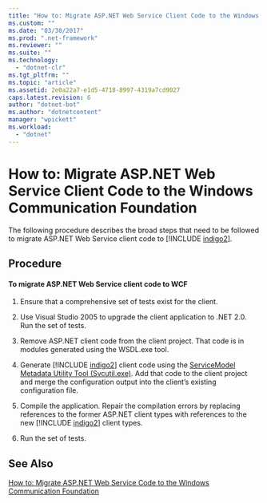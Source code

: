 ```yaml
---
title: "How to: Migrate ASP.NET Web Service Client Code to the Windows Communication Foundation"
ms.custom: ""
ms.date: "03/30/2017"
ms.prod: ".net-framework"
ms.reviewer: ""
ms.suite: ""
ms.technology: 
  - "dotnet-clr"
ms.tgt_pltfrm: ""
ms.topic: "article"
ms.assetid: 2e0a22a7-e1d5-4718-8997-4319a7cd9027
caps.latest.revision: 6
author: "dotnet-bot"
ms.author: "dotnetcontent"
manager: "wpickett"
ms.workload: 
  - "dotnet"
---
```

# How to: Migrate ASP.NET Web Service Client Code to the Windows Communication Foundation
The following procedure describes the broad steps that need to be followed to migrate ASP.NET Web Service client code to [!INCLUDE [indigo2](../../../../includes/indigo2-md.md)].  
  
## Procedure  
  
#### To migrate ASP.NET Web Service client code to WCF  
  
1. Ensure that a comprehensive set of tests exist for the client.  
  
2. Use Visual Studio 2005 to upgrade the client application to .NET 2.0. Run the set of tests.  
  
3. Remove ASP.NET client code from the client project. That code is in modules generated using the WSDL.exe tool.  
  
4. Generate [!INCLUDE [indigo2](../../../../includes/indigo2-md.md)] client code using the [ServiceModel Metadata Utility Tool (Svcutil.exe)](../../../../docs/framework/wcf/servicemodel-metadata-utility-tool-svcutil-exe.md). Add that code to the client project and merge the configuration output into the client’s existing configuration file.  
  
5. Compile the application. Repair the compilation errors by replacing references to the former ASP.NET client types with references to the new [!INCLUDE [indigo2](../../../../includes/indigo2-md.md)] client types.  
  
6. Run the set of tests.  
  
## See Also  
 [How to: Migrate ASP.NET Web Service Code to the Windows Communication Foundation](../../../../docs/framework/wcf/feature-details/migrate-asp-net-web-service-to-wcf.md)
